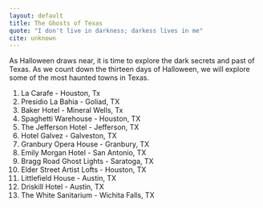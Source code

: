 ```yaml
---
layout: default
title: The Ghosts of Texas
quote: "I don't live in darkness; darkess lives in me"
cite: unknown
---
```


As Halloween draws near, it is time to explore the dark secrets and past of Texas. As we count down the thirteen days of Halloween, we will explore some of the most haunted towns in Texas.

1. La Carafe - Houston, Tx
2. Presidio La Bahia - Goliad, TX
3. Baker Hotel - Mineral Wells, Tx
4. Spaghetti Warehouse - Houston, TX
5. The Jefferson Hotel - Jefferson, TX
6. Hotel Galvez - Galveston, TX
7. Granbury Opera House - Granbury, TX
8. Emily Morgan Hotel - San Antonio, TX
9. Bragg Road Ghost Lights - Saratoga, TX
10. Elder Street Artist Lofts - Houston, TX
11. Littlefield House - Austin, TX
12. Driskill Hotel - Austin, TX
13. The White Sanitarium - Wichita Falls, TX

